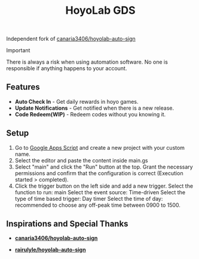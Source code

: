 <h1 align="center">
    HoyoLab GDS
</h1>

<p align="center">
    <img src="https://img.shields.io/github/license/WiLuX-Source/HoyoLab-GDS?style=flat-square" alt="">
    <img src="https://img.shields.io/github/stars/WiLuX-Source/HoyoLab-GDS?style=flat-square" alt="">
</p

Independent fork of [canaria3406/hoyolab-auto-sign](https://github.com/canaria3406/hoyolab-auto-sign)

> [!IMPORTANT]
> There is always a risk when using automation software.
> No one is responsible if anything happens to your account.

## Features

* **Auto Check In** - Get daily rewards in hoyo games.
* **Update Notifications** - Get notified when there is a new release.
* **Code Redeem(WIP)** - Redeem codes without you knowing it.

## Setup

1. Go to [Google Apps Script](https://script.google.com/home/start) and create a new project with your custom name.
2. Select the editor and paste the content inside main.gs
3. Select "main" and click the "Run" button at the top.
   Grant the necessary permissions and confirm that the configuration is correct (Execution started > completed).
4. Click the trigger button on the left side and add a new trigger.
   Select the function to run: main
   Select the event source: Time-driven
   Select the type of time based trigger: Day timer
   Select the time of day: recommended to choose any off-peak time between 0900 to 1500.

## Inspirations and Special Thanks

* [**canaria3406/hoyolab-auto-sign**](https://github.com/canaria3406/hoyolab-auto-sign)

* [**rairulyle/hoyolab-auto-sign**](https://github.com/rairulyle/hoyolab-auto-sign)
